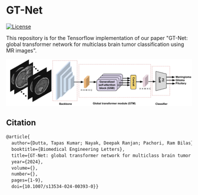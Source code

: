 # GT-Net
[![License](https://img.shields.io/badge/license-MIT-blue.svg)](LICENSE)


This repository is for the Tensorflow implementation of our paper "GT-Net: global transformer network for multiclass brain tumor classification using MR images".

![alt text](assets/GT_Net.png)

## Citation

```markdown
@article{
  author={Dutta, Tapas Kumar; Nayak, Deepak Ranjan; Pachori, Ram Bilas},
  booktitle={Biomedical Engineering Letters}, 
  title={GT-Net: global transformer network for multiclass brain tumor classification using MR images}, 
  year={2024},
  volume={},
  number={},
  pages={1-9},
  doi={10.1007/s13534-024-00393-0}}

